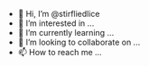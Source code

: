 - 👋 Hi, I’m @stirfliedlice
- 👀 I’m interested in ...
- 🌱 I’m currently learning ...
- 💞️ I’m looking to collaborate on ...
- 📫 How to reach me ...

<!---
stirfliedlice/stirfliedlice is a ✨ special ✨ repository because its `README.md` (this file) appears on your GitHub profile.
You can click the Preview link to take a look at your changes.
--->
